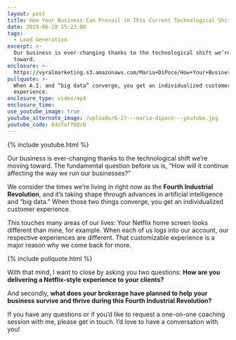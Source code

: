 ```yaml
---
layout: post
title: How Your Business Can Prevail in This Current Technological Shift
date: 2019-06-28 15:23:00
tags:
  - Lead Generation
excerpt: >-
  Our business is ever-changing thanks to the technological shift we’re moving
  toward.
enclosure: >-
  https://vyralmarketing.s3.amazonaws.com/Maria+DiPoce/How+Your+Business+Can+Prevail+in+This+Current+Technological+Shift.mp4
pullquote: >-
  When A.I. and “big data” converge, you get an individualized customer
  experience.
enclosure_type: video/mp4
enclosure_time:
use_youtube_image: true
youtube_alternate_image: /uploads/6-27---maria-dipoce---youtube.jpg
youtube_code: 04zTaffOQrQ
---
```


{% include youtube.html %}

Our business is ever-changing thanks to the technological shift we’re moving toward. The fundamental question before us is, “How will it continue affecting the way we run our businesses?”

We consider the times we’re living in right now as the **Fourth Industrial Revolution**, and it’s taking shape through advances in artificial intelligence and “big data.” When those two things converge, you get an individualized customer experience.&nbsp;

This touches many areas of our lives: Your Netflix home screen looks different than mine, for example. When each of us logs into our account, our respective experiences are different. That customizable experience is a major reason why we come back for more.

{% include pullquote.html %}

With that mind, I want to close by asking you two questions: **How are you delivering a Netflix-style experience to your clients?&nbsp;**

And secondly, **what does your brokerage have planned to help your business survive and thrive during this Fourth Industrial Revolution? &nbsp;** &nbsp;

If you have any questions or if you’d like to request a one-on-one coaching session with me, please get in touch. I’d love to have a conversation with you\!